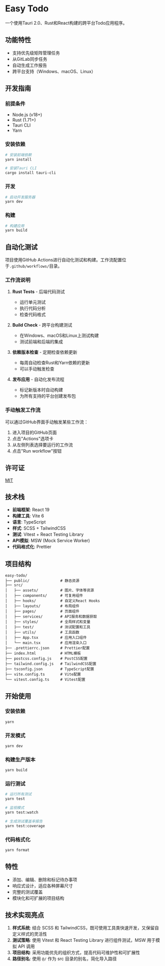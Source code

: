 # Easy Todo

一个使用Tauri 2.0、Rust和React构建的跨平台Todo应用程序。

## 功能特性

- 支持优先级矩阵管理任务
- 从GitLab同步任务
- 自动生成工作报告
- 跨平台支持（Windows、macOS、Linux）

## 开发指南

### 前提条件

- Node.js (v18+)
- Rust (1.71+)
- Tauri CLI
- Yarn

### 安装依赖

```bash
# 安装前端依赖
yarn install

# 安装Tauri CLI
cargo install tauri-cli
```

### 开发

```bash
# 启动开发服务器
yarn dev
```

### 构建

```bash
# 构建应用
yarn build
```

## 自动化测试

项目使用GitHub Actions进行自动化测试和构建。工作流配置位于`.github/workflows/`目录。

### 工作流说明

1. **Rust Tests** - 后端代码测试
   - 运行单元测试
   - 执行代码分析
   - 检查代码格式

2. **Build Check** - 跨平台构建测试
   - 在Windows、macOS和Linux上测试构建
   - 测试前端和后端的集成

3. **依赖版本检查** - 定期检查依赖更新
   - 每周自动检查Rust和Yarn依赖的更新
   - 可以手动触发检查

4. **发布应用** - 自动化发布流程
   - 标记新版本时自动构建
   - 为所有支持的平台创建发布包

### 手动触发工作流

可以通过GitHub界面手动触发某些工作流：

1. 进入项目的GitHub页面
2. 点击"Actions"选项卡
3. 从左侧列表选择要运行的工作流
4. 点击"Run workflow"按钮

## 许可证

[MIT](LICENSE)

## 技术栈

- **前端框架**: React 19
- **构建工具**: Vite 6
- **语言**: TypeScript
- **样式**: SCSS + TailwindCSS
- **测试**: Vitest + React Testing Library
- **API模拟**: MSW (Mock Service Worker)
- **代码格式化**: Prettier

## 项目结构

```
easy-todo/
├── public/              # 静态资源
├── src/
│   ├── assets/          # 图片、字体等资源
│   ├── components/      # 可复用组件
│   ├── hooks/           # 自定义React Hooks
│   ├── layouts/         # 布局组件
│   ├── pages/           # 页面组件
│   ├── services/        # API服务和数据获取
│   ├── styles/          # 全局样式和变量
│   ├── test/            # 测试配置和工具
│   ├── utils/           # 工具函数
│   ├── App.tsx          # 应用入口组件
│   └── main.tsx         # 应用渲染入口
├── .prettierrc.json     # Prettier配置
├── index.html           # HTML模板
├── postcss.config.js    # PostCSS配置
├── tailwind.config.js   # TailwindCSS配置
├── tsconfig.json        # TypeScript配置
├── vite.config.ts       # Vite配置
└── vitest.config.ts     # Vitest配置
```

## 开始使用

### 安装依赖

```bash
yarn
```

### 开发模式

```bash
yarn dev
```

### 构建生产版本

```bash
yarn build
```

### 运行测试

```bash
# 运行所有测试
yarn test

# 监视模式
yarn test:watch

# 生成测试覆盖率报告
yarn test:coverage
```

### 代码格式化

```bash
yarn format
```

## 特性

- 添加、编辑、删除和标记待办事项
- 响应式设计，适应各种屏幕尺寸
- 完整的测试覆盖
- 模块化和可扩展的项目结构

## 技术实现亮点

1. **样式系统**: 结合 SCSS 和 TailwindCSS，既可使用工具类快速开发，又保留自定义样式的灵活性
2. **测试策略**: 使用 Vitest 和 React Testing Library 进行组件测试，MSW 用于模拟 API 调用
3. **项目结构**: 采用功能优先的组织方式，提高代码可维护性和可扩展性
4. **路径别名**: 使用 `@/` 作为 src 目录的别名，简化导入路径
